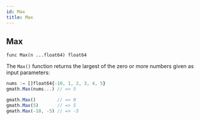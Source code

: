 ```yaml
---
id: Max
title: Max
---
```



## Max
`func Max(n ...float64) float64`

The `Max()` function returns the largest of the zero or more numbers given as input parameters:

```js
nums := []float64{-10, 1, 2, 3, 4, 5}
gmath.Max(nums...) // => 5

gmath.Max()        // => 0
gmath.Max(5)       // => 5
gmath.Max(-10, -5) // => -5
```
